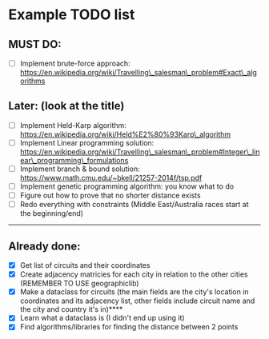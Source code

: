 # Example TODO list

## MUST DO:
- [ ] Implement brute-force approach: https://en.wikipedia.org/wiki/Travelling\_salesman\_problem#Exact\_algorithms

## Later: (look at the title)
- [ ] Implement Held-Karp algorithm: https://en.wikipedia.org/wiki/Held%E2%80%93Karp\_algorithm
- [ ] Implement Linear programming solution: https://en.wikipedia.org/wiki/Travelling\_salesman\_problem#Integer\_linear\_programming\_formulations
- [ ] Implement branch & bound solution: https://www.math.cmu.edu/~bkell/21257-2014f/tsp.pdf
- [ ] Implement genetic programming algorithm: you know what to do
- [ ] Figure out how to prove that no shorter distance exists
- [ ] Redo everything with constraints (Middle East/Australia races start at the beginning/end)

--------------------------------------------------------------------------------
## Already done:
- [x] Get list of circuits and their coordinates
- [x] Create adjacency matricies for each city in relation to the other cities (REMEMBER TO USE geographiclib)
- [x] Make a dataclass for circuits (the main fields are the city's location in coordinates and its adjacency list, other fields include circuit name and the city and country it's in)****
- [x] Learn what a dataclass is (I didn't end up using it)
- [x] Find algorithms/libraries for finding the distance between 2 points
